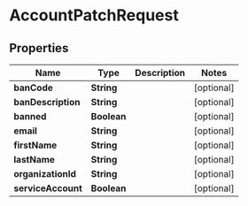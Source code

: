 

# AccountPatchRequest


## Properties

Name | Type | Description | Notes
------------ | ------------- | ------------- | -------------
**banCode** | **String** |  |  [optional]
**banDescription** | **String** |  |  [optional]
**banned** | **Boolean** |  |  [optional]
**email** | **String** |  |  [optional]
**firstName** | **String** |  |  [optional]
**lastName** | **String** |  |  [optional]
**organizationId** | **String** |  |  [optional]
**serviceAccount** | **Boolean** |  |  [optional]



